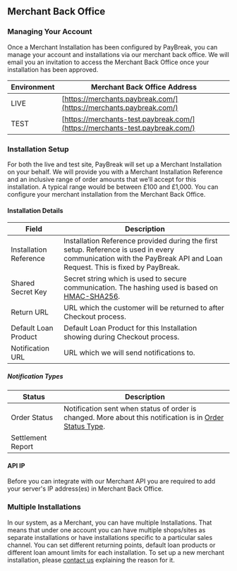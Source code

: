 ## Merchant Back Office

### Managing Your Account

Once a Merchant Installation has been configured by PayBreak, you can manage
your account and installations via our merchant back office. We will email you
an invitation to access the Merchant Back Office once your installation has
been approved.

Environment | Merchant Back Office Address
--- |---
LIVE | [https://merchants.paybreak.com/](https://merchants.paybreak.com/)
TEST | [https://merchants-test.paybreak.com/](https://merchants-test.paybreak.com/)

### Installation Setup

For both the live and test site, PayBreak will set up a Merchant Installation
on your behalf. We will provide you with a Merchant Installation Reference and
an inclusive range of order amounts that we’ll accept for this installation.
A typical range would be between £100 and £1,000. You can configure your
merchant installation from the Merchant Back Office.

#### Installation Details

Field | Description
--- | ---
Installation Reference | Installation Reference provided during the first setup. Reference is used in every communication with the PayBreak API and Loan Request. This is fixed by PayBreak.
Shared Secret Key | Secret string which is used to secure communication. The hashing used is based on [HMAC-SHA256](http://en.wikipedia.org/wiki/Hash-based_message_authentication_code).
Return URL | URL which the customer will be returned to after Checkout process.
Default Loan Product | Default Loan Product for this Installation showing during Checkout process.
Notification URL | URL which we will send notifications to.

##### Notification Types

Status | Description
--- | ---
Order Status | Notification sent when status of order is changed. More about this notification is in [Order Status Type](#order-status-type).
Settlement Report |

#### API IP

Before you can integrate with our Merchant API you are required to add your
server's IP address(es) in Merchant Back Office.

### Multiple Installations

In our system, as a Merchant, you can have multiple Installations. That means
that under one account you can have multiple shops/sites as separate
installations or have installations specific to a particular sales channel. You
can set different returning points, default loan products or different loan
amount limits for each installation. To set up a new merchant installation,
please [contact us](#how-to-get-help) explaining the reason for it.

